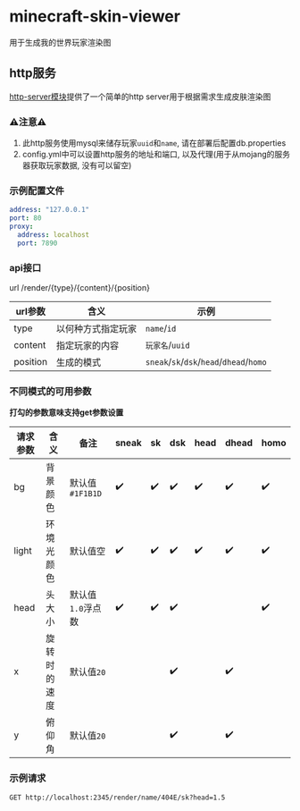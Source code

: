 # minecraft-skin-viewer

用于生成我的世界玩家渲染图

## http服务

[http-server模块](http-server)提供了一个简单的http server用于根据需求生成皮肤渲染图

### **:warning:注意:warning:**

1. 此http服务使用mysql来储存玩家`uuid`和`name`, 请在部署后配置db.properties
2. config.yml中可以设置http服务的地址和端口, 以及代理(用于从mojang的服务器获取玩家数据, 没有可以留空)

### 示例配置文件

```yaml
address: "127.0.0.1"
port: 80
proxy:
  address: localhost
  port: 7890
```

### api接口

url /render/{type}/{content}/{position}

| url参数    | 含义        | 示例                                       |
|----------|-----------|------------------------------------------|
| type     | 以何种方式指定玩家 | `name`/`id`                              |
| content  | 指定玩家的内容   | `玩家名`/`uuid`                             |
| position | 生成的模式     | `sneak`/`sk`/`dsk`/`head`/`dhead`/`homo` |

### 不同模式的可用参数

**打勾的参数意味支持get参数设置**

| 请求参数  | 含义     | 备注           | sneak              | sk                 | dsk                | head               | dhead              | homo               |
|-------|--------|--------------|--------------------|--------------------|--------------------|--------------------|--------------------|--------------------|
| bg    | 背景颜色   | 默认值`#1F1B1D` | :heavy_check_mark: | :heavy_check_mark: | :heavy_check_mark: | :heavy_check_mark: | :heavy_check_mark: | :heavy_check_mark: |
| light | 环境光颜色  | 默认值空         | :heavy_check_mark: | :heavy_check_mark: | :heavy_check_mark: | :heavy_check_mark: | :heavy_check_mark: | :heavy_check_mark: |
| head  | 头大小    | 默认值`1.0`浮点数  | :heavy_check_mark: | :heavy_check_mark: | :heavy_check_mark: |                    |                    | :heavy_check_mark: |
| x     | 旋转时的速度 | 默认值`20`      |                    |                    | :heavy_check_mark: |                    | :heavy_check_mark: |                    |
| y     | 俯仰角    | 默认值`20`      |                    |                    | :heavy_check_mark: |                    | :heavy_check_mark: |                    |

### 示例请求

```http request
GET http://localhost:2345/render/name/404E/sk?head=1.5
```

### 
